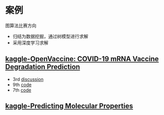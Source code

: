 # 案例

图算法比赛方向
- 归结为数据挖掘，通过树模型进行求解
- 采用深度学习求解

## [kaggle-OpenVaccine: COVID-19 mRNA Vaccine Degradation Prediction](https://www.kaggle.com/competitions/stanford-covid-vaccine/overview)
- 3rd [discussion](https://www.kaggle.com/competitions/stanford-covid-vaccine/discussion/189574)
- 9th [code](https://github.com/qkqkfldis1/OpenVaccine_kaggle)
- 7th [code](https://github.com/Shujun-He/Nucleic-Transformer/tree/master/src/OpenVaccine)

## [kaggle-Predicting Molecular Properties](https://www.kaggle.com/competitions/champs-scalar-coupling/overview)
